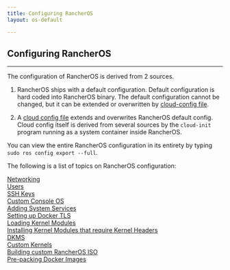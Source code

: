 ```yaml
---
title: Configuring RancherOS
layout: os-default

---
```


## Configuring RancherOS
---
The configuration of RancherOS is derived from 2 sources.

1. RancherOS ships with a default configuration. Default configuration is hard coded into RancherOS binary. The default configuration cannot be changed, but it can be extended or overwritten by [cloud-config file]({{site.baseurl}}/os/cloud-config).

2. A [cloud config file]({{site.baseurl}}/os/cloud-config) extends and overwrites RancherOS default config. Cloud config itself is derived from several sources by the `cloud-init` program running as a system container inside RancherOS. 

You can view the entire RancherOS configuration in its entirety by typing `sudo ros config export --full`.

The following is a list of topics on RancherOS configuration:

[Networking]({{site.baseurl}}/os/configuration/networking/)<br>
[Users]({{site.baseurl}}/os/configuration/users/)<br>
[SSH Keys]({{site.baseurl}}/os/configuration/ssh-keys/)<br>
[Custom Console OS]({{site.baseurl}}/os/configuration/custom-console/)<br>
[Adding System Services]({{site.baseurl}}/os/configuration/system-services/)<br>
[Setting up Docker TLS]({{site.baseurl}}/os/configuration/setting-up-docker-tls/)<br>
[Loading Kernel Modules]({{site.baseurl}}/os/configuration/loading-kernel-modules/)<br>
[Installing Kernel Modules that require Kernel Headers]({{site.baseurl}}/os/configuration/kernel-modules-kernel-headers/)<br>
[DKMS]({{site.baseurl}}/os/configuration/dkms/)<br>
[Custom Kernels]({{site.baseurl}}/os/configuration/custom-kernels/)<br>
[Building custom RancherOS ISO]({{site.baseurl}}/os/configuration/custom-rancheros-iso/)<br>
[Pre-packing Docker Images]({{site.baseurl}}/os/configuration/prepacking-docker-images/)<br>
